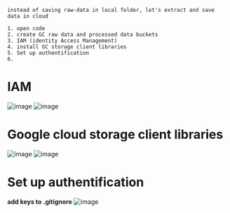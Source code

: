 ```
instead of saving raw-data in local folder, let's extract and save data in cloud

1. open code 
2. create GC raw data and processed data buckets 
3. IAM (identity Access Management) 
4. install GC storage client libraries
5. Set up authentification
6. 

```

# IAM
![image](https://user-images.githubusercontent.com/70645899/225352644-26b88bc9-cd9c-4ef9-8355-157aed58eac0.png)
![image](https://user-images.githubusercontent.com/70645899/225353450-f57ab602-564f-4051-bf9f-b7aa63d6a2a9.png)


# Google cloud storage client libraries
![image](https://user-images.githubusercontent.com/70645899/225355281-06f64722-f80f-4e6f-be88-2b021a30b2f1.png)
![image](https://user-images.githubusercontent.com/70645899/225355420-5ff7fbbb-a05b-43d6-bbb2-9e359187b44c.png)


# Set up authentification
**add keys to .gitignore**
![image](https://user-images.githubusercontent.com/70645899/225357210-0a29764f-498d-45b7-aa39-62210e744457.png)
